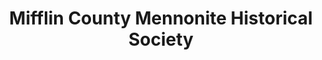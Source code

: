 ---
layout: repo
title: "Mifflin County Mennonite Historical Society"
id: 13546
permalink: repos/13546/
---